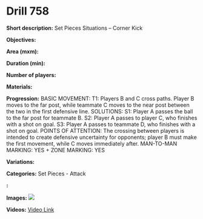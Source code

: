 # Drill 758

**Short description:**
Set Pieces Situations – Corner Kick

**Objectives:**


**Area (mxm):**


**Duration (min):**


**Number of players:**


**Materials:**


**Progression:**
BASIC MOVEMENT: T1: Players B and C cross paths. Player B moves to the far post, while teammate C moves to the near post between the two in the first defensive line. SOLUTIONS: S1: Player A passes the ball to the far post for teammate B. S2: Player A passes to player C, who finishes with a shot on goal. S3: Player A passes to teammate D, who finishes with a shot on goal. POINTS OF ATTENTION: The crossing between players is intended to create defensive uncertainty for opponents; player B must make the first movement, while C moves immediately after. MAN-TO-MAN MARKING: YES + ZONE MARKING: YES

**Variations:**


**Categories:**
Set Pieces - Attack

**:**


**Images:**
![](https://www.coachingfutsal.com/\images\85347baf182958faa9c564b3975b342916bdceb51cbd4196227ca68986aa3a48ff90260a130266ee9aa8ff9514bb541bb799de406281616cbfe1ddafebeb4be54f47a6c8a78eb.jpg)

**Videos:**
[Video Link](https://www.youtube.com/embed/hVi7JIx0Qrg)

